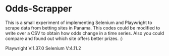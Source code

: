 # Odds-Scrapper

This is a small experiment of implementing Selenium and Playwright to scrape data from betting sites in Panama.
This codes could be modified to write over a CSV to obtain how odds change in a time series. Also you could compare and found out which site offers better prizes. :)

Playwright V:1.37.0
Selenium V:4.11.2
